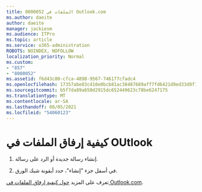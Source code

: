 ```yaml
---
title: 8000052 الملفات في Outlook.com
ms.author: daeite
author: daeite
manager: jackiesm
ms.audience: ITPro
ms.topic: article
ms.service: o365-administration
ROBOTS: NOINDEX, NOFOLLOW
localization_priority: Normal
ms.custom:
- "857"
- "8000052"
ms.assetid: f6d43c80-cfca-4898-9567-746177cfadc4
ms.openlocfilehash: 17357abe83c410e0bcb81ac38487689aff7fd6421d9ed33d9f10576721b71d3f
ms.sourcegitcommit: b5f7da89a650d2915dc652449623c78be6247175
ms.translationtype: MT
ms.contentlocale: ar-SA
ms.lasthandoff: 08/05/2021
ms.locfileid: "54060123"
---
```

# <a name="how-to-attach-files-in-outlook"></a>كيفية إرفاق الملفات في OUtlook 

1. إنشاء رسالة جديدة أو الرد على رسالة.

2. في أسفل جزء "إنشاء"، حدد أيقونة شبك الورق.

تعرف على المزيد [حول كيفية إرفاق الملفات في Outlook.com](https://go.microsoft.com/fwlink/p/?linkid=2001702&amp;clcid=0x409).
  